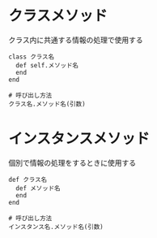 # クラスメソッド
クラス内に共通する情報の処理で使用する

```
class クラス名
  def self.メソッド名
  end
end

# 呼び出し方法
クラス名.メソッド名(引数)
```





# インスタンスメソッド
個別で情報の処理をするときに使用する

```
def クラス名
  def メソッド名
  end
end

# 呼び出し方法
インスタンス名.メソッド名(引数)
```